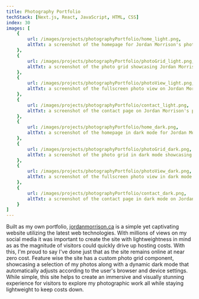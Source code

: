 ```yaml
---
title: Photography Portfolio
techStack: [Next.js, React, JavaScript, HTML, CSS]
index: 30
images: [
    {
        url: /images/projects/photographyPortfolio/home_light.png,
        altTxt: a screenshot of the homepage for Jordan Morrison's photography portfolio
    },
    {
        url: /images/projects/photographyPortfolio/photoGrid_light.png,
        altTxt: a screenshot of the photo grid showcasing Jordan Morrison's photography work
    },
    {
        url: /images/projects/photographyPortfolio/photoView_light.png,
        altTxt: a screenshot of the fullscreen photo view on Jordan Morrison's photography portfolio
    },
    {
        url: /images/projects/photographyPortfolio/contact_light.png,
        altTxt: a screenshot of the contact page on Jordan Morrison's photography portfolio
    },
    {
        url: /images/projects/photographyPortfolio/home_dark.png,
        altTxt: a screenshot of the homepage in dark mode for Jordan Morrison's photography portfolio
    },
    {
        url: /images/projects/photographyPortfolio/photoGrid_dark.png,
        altTxt: a screenshot of the photo grid in dark mode showcasing Jordan Morrison's photography work
    },
    {
        url: /images/projects/photographyPortfolio/photoView_dark.png,
        altTxt: a screenshot of the fullscreen photo view in dark mode on Jordan Morrison's photography portfolio
    },
    {
        url: /images/projects/photographyPortfolio/contact_dark.png,
        altTxt: a screenshot of the contact page in dark mode on Jordan Morrison's photography portfolio
    }
]
---
```

 
Built as my own portfolio, [jordanmorrison.ca](https://jordanmorrison.ca) is a simple yet captivating website utilizing the latest web technologies. With millions of views on my social media it was important to create the site with lightweightness in mind as as the magnitude of visitors could quickly drive up hosting costs. With this, I'm proud to say I've done just that as the site remains online at near zero cost. Feature wise the site has a custom photo grid component, showcasing a selection of my photos along with a dynamic dark mode that automatically adjusts according to the user's browser and device settings. While simple, this site helps to create an immersive and visually stunning experience for visitors to explore my photographic work all while staying lightweight to keep costs down.
